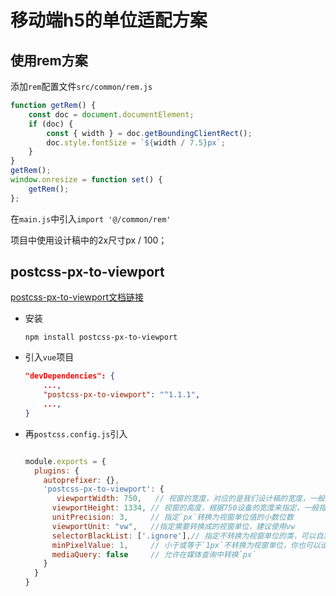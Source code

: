 # 移动端h5的单位适配方案



## 使用rem方案

添加`rem`配置文件`src/common/rem.js`

```javascript
function getRem() {
    const doc = document.documentElement;
    if (doc) {
        const { width } = doc.getBoundingClientRect();
        doc.style.fontSize = `${width / 7.5}px`;
    }
}
getRem();
window.onresize = function set() {
    getRem();
};

```

在`main.js`中引入`import '@/common/rem'`

项目中使用设计稿中的2x尺寸px / 100；

## postcss-px-to-viewport

[postcss-px-to-viewport文档链接](http://npm.taobao.org/package/postcss-px-to-viewport)

- 安装

    ```shell
    npm install postcss-px-to-viewport
    ```

- 引入`vue`项目

    ```json
    "devDependencies": {
        ...,
        "postcss-px-to-viewport": "^1.1.1",
        ...,
    }
    ```

    

- 再`postcss.config.js`引入

    ```javascript
    
    module.exports = {
      plugins: {
        autoprefixer: {},
        'postcss-px-to-viewport': {
           viewportWidth: 750,   // 视窗的宽度，对应的是我们设计稿的宽度，一般是750
          viewportHeight: 1334, // 视窗的高度，根据750设备的宽度来指定，一般指定1334，也可以不配置
          unitPrecision: 3,     // 指定`px`转换为视窗单位值的小数位数
          viewportUnit: "vw",   //指定需要转换成的视窗单位，建议使用vw
          selectorBlackList: ['.ignore'],// 指定不转换为视窗单位的类，可以自定义，可以无限添加,建议定义一至两个通用的类名
          minPixelValue: 1,     // 小于或等于`1px`不转换为视窗单位，你也可以设置为你想要的值
          mediaQuery: false     // 允许在媒体查询中转换`px`
        }
      }
    }
    ```

    